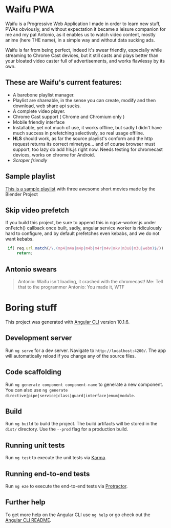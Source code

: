 # Waifu PWA
Waifu is a Progressive Web Application I made in order to learn new stuff, PWAs obviously, and without expectation it became a leisure companion for me and my pal Antonio, as it enables us to watch video content, mostly anime (here THE name), in a simple way and without data sucking ads.

Waifu is far from being perfect, indeed it's swear friendly, especially while streaming to Chrome Cast devices, but it still casts and plays better than your bloated video caster full of advertisements, and works flawlessy by its own.

## These are Waifu's current features:
- A barebone playlist manager.
- Playlist are shareable, in the sense you can create, modify and then download, web share api sucks.
- A complete video player.
- Chrome Cast support ( Chrome and Chromium only )
- Mobile friendly interface
- Installable, yet not much of use, it works offline, but sadly I didn't have much success in prefetching selectively, so real usage offline.
- **HLS** should work, as far the source playlist's conform and the http request returns its correct mimetype... and of course browser must support, too lazy do add hls.js right now. Needs testing for chromecast devices, works on chrome for Android.
- _Scraper friendly_

## Sample playlist

[This is a sample playlist](https://gist.github.com/marcospampi/3bec49ee46712ee8aa4da9b0b4491e90) with three awesome short movies made by the Blender Project

## Skip video prefetch
If you build this project, be sure to append this in ngsw-worker.js under  onFetch() callback once built, sadly, angular service worker is ridiculously hard to configure, and by default prefetches even kebabs, and we do not want kebabs.

```js
 if( req.url.match(/\.(mp4|m4a|m4p|m4b|m4r|m4v|mkv|m3u8|m3u|webm)$/))
     return;
```

## Antonio swears
> Antonio: Waifu isn't loading, it crashed with the chromecast!
> Me: Tell that to the programmer
> Antonio: You made it, WTF

# Boring stuff

This project was generated with [Angular CLI](https://github.com/angular/angular-cli) version 10.1.6.

## Development server

Run `ng serve` for a dev server. Navigate to `http://localhost:4200/`. The app will automatically reload if you change any of the source files.

## Code scaffolding

Run `ng generate component component-name` to generate a new component. You can also use `ng generate directive|pipe|service|class|guard|interface|enum|module`.

## Build

Run `ng build` to build the project. The build artifacts will be stored in the `dist/` directory. Use the `--prod` flag for a production build.

## Running unit tests

Run `ng test` to execute the unit tests via [Karma](https://karma-runner.github.io).

## Running end-to-end tests

Run `ng e2e` to execute the end-to-end tests via [Protractor](http://www.protractortest.org/).

## Further help

To get more help on the Angular CLI use `ng help` or go check out the [Angular CLI README](https://github.com/angular/angular-cli/blob/master/README.md).


